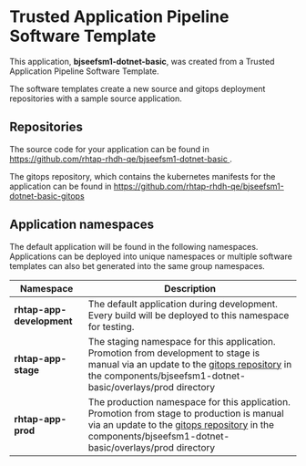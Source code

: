 # Trusted Application Pipeline Software Template

This application, **bjseefsm1-dotnet-basic**, was created from a Trusted Application Pipeline Software Template.

The software templates create a new source and gitops deployment repositories with a sample source application. 

## Repositories

The source code for your application can be found in [https://github.com/rhtap-rhdh-qe/bjseefsm1-dotnet-basic ](https://github.com/rhtap-rhdh-qe/bjseefsm1-dotnet-basic ).
 
The gitops repository, which contains the kubernetes manifests for the application can be found in 
[https://github.com/rhtap-rhdh-qe/bjseefsm1-dotnet-basic-gitops ](https://github.com/rhtap-rhdh-qe/bjseefsm1-dotnet-basic-gitops ) 

## Application namespaces 

The default application will be found in the following namespaces. Applications can be deployed into unique namespaces or multiple software templates can also bet generated into the same group namespaces.  

|  Namespace   |  Description   |  
| -------- | -------- |   
| **rhtap-app-development** | The default application during development. Every build will be deployed to this namespace for testing. | 
| **rhtap-app-stage** | The staging namespace for this application. Promotion from development to stage is manual via an update to the [gitops repository](https://github.com/rhtap-rhdh-qe/bjseefsm1-dotnet-basic-gitops ) in the components/bjseefsm1-dotnet-basic/overlays/prod directory |  
| **rhtap-app-prod** | The production namespace for this application. Promotion from stage to production is manual via an update to the [gitops repository](https://github.com/rhtap-rhdh-qe/bjseefsm1-dotnet-basic-gitops ) in the components/bjseefsm1-dotnet-basic/overlays/prod directory | 